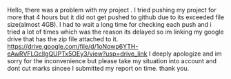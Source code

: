 Hello, there was a problem with my project . I tried pushing my project for more that 4 hours but it did not get pushed to github due to its exceeded file size(almost 4GB).
I had to wait a long time for checking each push and i tried a lot of times which was the reason its delayed
so im linking my google drive that has the zip file attached to it.
https://drive.google.com/file/d/1oNowp6YTH-eAwRVFLGcllgQUPTx5OEy3/view?usp=drive_link
I deeply apologize and im sorry for the inconvenience but please take my situation into account and dont cut marks sincee I submitted my report on time.
thank you.
